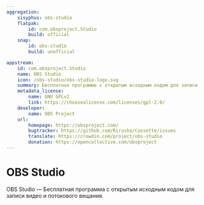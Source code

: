 ```yaml
---
aggregation:
    sisyphus: obs-studio
    flatpak:
        id: com.obsproject.Studio
        build: official
    snap:
        id: obs-studio
        build: unofficial

appstream:
    id: com.obsproject.Studio
    name: OBS Studio
    icon: /obs-studio/obs-studio-logo.svg
    summary: Бесплатная программа с открытым исходным кодом для записи видео и потокового вещания.
    metadata_license:
        name: GNU GPLv2
        link: https://choosealicense.com/licenses/gpl-2.0/
    developer:
        name: OBS Project
    url:
        homepage: https://obsproject.com/
        bugtracker: https://github.com/Rirusha/Cassette/issues
        translate: https://crowdin.com/project/obs-studio
        donation: https://opencollective.com/obsproject
---
```


# OBS Studio

OBS Studio — Бесплатная программа с открытым исходным кодом для записи видео и потокового вещания.

<!--@include: @apps/_parts/install/content-repo.md-->
<!--@include: @apps/_parts/install/content-flatpak.md-->
<!--@include: @apps/_parts/install/content-snap.md-->
